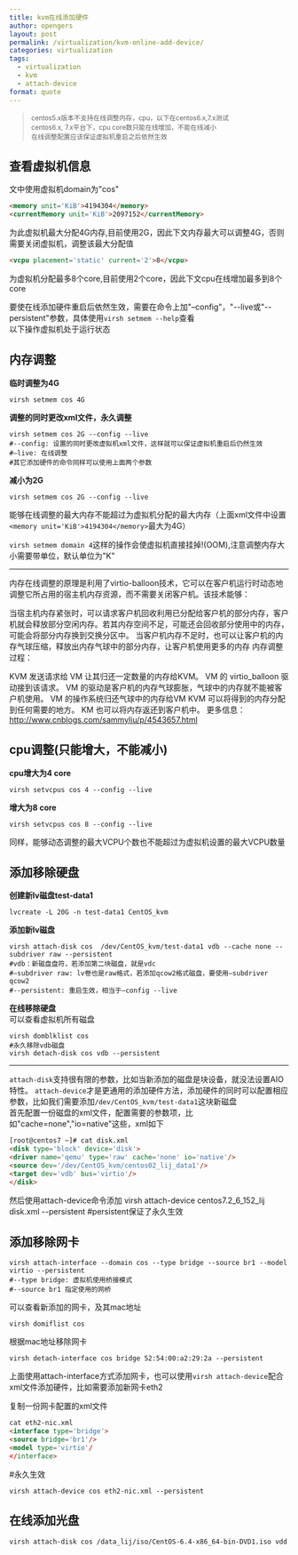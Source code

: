 ```yaml
---
title: kvm在线添加硬件
author: opengers
layout: post
permalink: /virtualization/kvm-online-add-device/
categories: virtualization
tags:
  - virtualization
  - kvm
  - attach-device
format: quote
---
```


><small>centos5.x版本不支持在线调整内存，cpu，以下在centos6.x,7.x测试  
centos6.x, 7.x平台下，cpu core数只能在线增加，不能在线减小  
在线调整配置应该保证虚拟机重启之后依然生效</small>  

## 查看虚拟机信息  
文中使用虚拟机domain为"cos"

``` html
<memory unit='KiB'>4194304</memory>
<currentMemory unit='KiB'>2097152</currentMemory>
```  
为此虚拟机最大分配4G内存,目前使用2G，因此下文内存最大可以调整4G，否则需要关闭虚拟机，调整该最大分配值

``` html
<vcpu placement='static' current='2'>8</vcpu>
```
为虚拟机分配最多8个core,目前使用2个core，因此下文cpu在线增加最多到8个core

要使在线添加硬件重启后依然生效，需要在命令上加"–config"，"--live或"--persistent"参数，具体使用`virsh setmem --help`查看  
以下操作虚拟机处于运行状态

## 内存调整

**临时调整为4G**

	virsh setmem cos 4G

**调整的同时更改xml文件，永久调整**

	virsh setmem cos 2G --config --live
	#--config: 设置的同时更改虚拟机xml文件，这样就可以保证虚拟机重启后仍然生效
	#–live: 在线调整
	#其它添加硬件的命令同样可以使用上面两个参数

**减小为2G**

	virsh setmem cos 2G --config --live

能够在线调整的最大内存不能超过为虚拟机分配的最大内存（上面xml文件中设置`<memory unit='KiB'>4194304</memory>`最大为4G）

`virsh setmem domain 4`这样的操作会使虚拟机直接挂掉!(OOM),注意调整内存大小需要带单位，默认单位为"K" 

------------

内存在线调整的原理是利用了virtio-balloon技术，它可以在客户机运行时动态地调整它所占用的宿主机内存资源，而不需要关闭客户机。该技术能够：

当宿主机内存紧张时，可以请求客户机回收利用已分配给客户机的部分内存，客户机就会释放部分空闲内存。若其内存空间不足，可能还会回收部分使用中的内存，可能会将部分内存换到交换分区中。
当客户机内存不足时，也可以让客户机的内存气球压缩，释放出内存气球中的部分内存，让客户机使用更多的内存
内存调整过程：

KVM 发送请求给 VM 让其归还一定数量的内存给KVM。
VM 的 virtio_balloon 驱动接到该请求。
VM 的驱动是客户机的内存气球膨胀，气球中的内存就不能被客户机使用。
VM 的操作系统归还气球中的内存给VM
KVM 可以将得到的内存分配到任何需要的地方。
KM 也可以将内存返还到客户机中。
更多信息：http://www.cnblogs.com/sammyliu/p/4543657.html

## cpu调整(只能增大，不能减小)

**cpu增大为4 core**

	virsh setvcpus cos 4 --config --live

**增大为8 core**
	
	virsh setvcpus cos 8 --config --live

同样，能够动态调整的最大VCPU个数也不能超过为虚拟机设置的最大VCPU数量

## 添加移除硬盘

**创建新lv磁盘test-data1**

	lvcreate -L 20G -n test-data1 CentOS_kvm

**添加新lv磁盘**

	virsh attach-disk cos  /dev/CentOS_kvm/test-data1 vdb --cache none --subdriver raw --persistent
	#vdb：新磁盘盘符，若添加第二块磁盘，就是vdc
	#–subdriver raw: lv卷也是raw格式，若添加qcow2格式磁盘，要使用–subdriver qcow2 
	#--persistent: 重启生效，相当于–config --live

**在线移除硬盘**  
可以查看虚拟机所有磁盘

	virsh domblklist cos
	#永久移除vdb磁盘
	virsh detach-disk cos vdb --persistent

-------

`attach-disk`支持很有限的参数，比如当新添加的磁盘是块设备，就没法设置AIO特性。
`attach-device`才是更通用的添加硬件方法，添加硬件的同时可以配置相应参数，比如我们需要添加`/dev/CentOS_kvm/test-data1`这块新磁盘  
首先配置一份磁盘的xml文件，配置需要的参数项，比如"cache=none","io=native"这些，xml如下

``` html
[root@centos7 ~]# cat disk.xml
<disk type='block' device='disk'>
<driver name='qemu' type='raw' cache='none' io='native'/>
<source dev='/dev/CentOS_kvm/centos02_lij_data1'/>
<target dev='vdb' bus='virtio'/>
</disk>
```

然后使用attach-device命令添加
	virsh attach-device centos7.2_6_152_lij disk.xml --persistent
	#persistent保证了永久生效 

## 添加移除网卡

	virsh attach-interface --domain cos --type bridge --source br1 --model virtio --persistent
	#--type bridge: 虚拟机使用桥接模式
	#--source br1 指定使用的网桥

可以查看新添加的网卡，及其mac地址
	
	virsh domiflist cos

根据mac地址移除网卡

	virsh detach-interface cos bridge 52:54:00:a2:29:2a --persistent 

上面使用attach-interface方式添加网卡，也可以使用`virsh attach-device`配合xml文件添加硬件，比如需要添加新网卡eth2

复制一份网卡配置的xml文件

``` html
cat eth2-nic.xml
<interface type='bridge'>
<source bridge='br1'/>
<model type='virtio'/
</interface>
```

#永久生效

	virsh attach-device cos eth2-nic.xml --persistent

## 在线添加光盘

	virsh attach-disk cos /data_lij/iso/CentOS-6.4-x86_64-bin-DVD1.iso vdd 